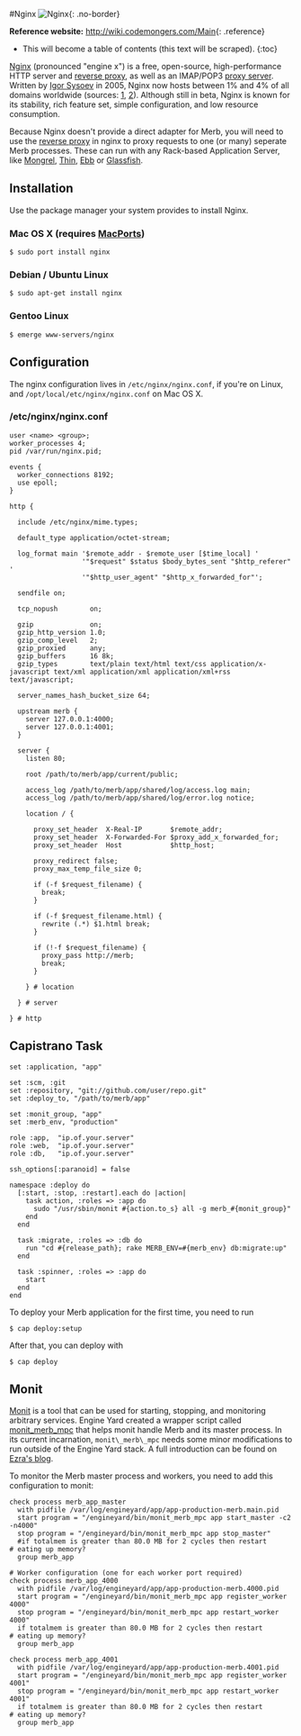 #Nginx
![Nginx](/images/nginx-header.jpg){: .no-border}

**Reference website:**
<http://wiki.codemongers.com/Main>{: .reference}

* This will become a table of contents (this text will be scraped).
{:toc}

[Nginx][] (pronounced "engine x") is a free, open-source,
high-performance HTTP server and [reverse proxy][],
as well as an IMAP/POP3 [proxy server][].
Written by [Igor Sysoev][] in 2005,
Nginx now hosts between 1% and 4% of all domains worldwide
(sources: [1](http://googleonlinesecurity.blogspot.com/2007/06/web-server-software-and-malware.html),
[2](http://survey.netcraft.com/Reports/200806/)).
Although still in beta, Nginx is known for its stability, rich feature set,
simple configuration, and low resource consumption.

Because Nginx doesn't provide a direct adapter for Merb, you will
need to use the [reverse proxy][] in nginx to proxy requests to
one (or many) seperate Merb processes. These can run with any
Rack-based Application Server, like [Mongrel][], [Thin][],
[Ebb][] or [Glassfish][].

## Installation

Use the package manager your system provides to install Nginx.

### Mac OS X (requires [MacPorts][])

    $ sudo port install nginx

### Debian / Ubuntu Linux

    $ sudo apt-get install nginx
    
### Gentoo Linux

    $ emerge www-servers/nginx


## Configuration

The nginx configuration lives in ``/etc/nginx/nginx.conf``, if you're on Linux,
and ``/opt/local/etc/nginx/nginx.conf`` on Mac OS X.

### /etc/nginx/nginx.conf
    
    user <name> <group>;
    worker_processes 4;
    pid /var/run/nginx.pid;
    
    events {
      worker_connections 8192;
      use epoll;
    }
    
    http {

      include /etc/nginx/mime.types;

      default_type application/octet-stream;

      log_format main '$remote_addr - $remote_user [$time_local] '
                      '"$request" $status $body_bytes_sent "$http_referer" '
                      '"$http_user_agent" "$http_x_forwarded_for"';

      sendfile on;

      tcp_nopush        on;

      gzip              on;
      gzip_http_version 1.0;
      gzip_comp_level   2;
      gzip_proxied      any;
      gzip_buffers      16 8k;
      gzip_types        text/plain text/html text/css application/x-javascript text/xml application/xml application/xml+rss text/javascript;

      server_names_hash_bucket_size 64;

      upstream merb {
        server 127.0.0.1:4000;
        server 127.0.0.1:4001;
      }
      
      server {
        listen 80;
        
        root /path/to/merb/app/current/public;
        
        access_log /path/to/merb/app/shared/log/access.log main;
        access_log /path/to/merb/app/shared/log/error.log notice;
        
        location / {
          
          proxy_set_header  X-Real-IP       $remote_addr;
          proxy_set_header  X-Forwarded-For $proxy_add_x_forwarded_for;
          proxy_set_header  Host            $http_host;
          
          proxy_redirect false;
          proxy_max_temp_file_size 0;
          
          if (-f $request_filename) {
            break;
          }
          
          if (-f $request_filename.html) {
            rewrite (.*) $1.html break;
          }
          
          if (!-f $request_filename) {
            proxy_pass http://merb;
            break;
          }
          
        } # location
        
      } # server

    } # http


## Capistrano Task

    set :application, "app"
    
    set :scm, :git
    set :repository, "git://github.com/user/repo.git"
    set :deploy_to, "/path/to/merb/app"
    
    set :monit_group, "app"
    set :merb_env, "production"
    
    role :app,  "ip.of.your.server"
    role :web,  "ip.of.your.server"
    role :db,   "ip.of.your.server"
    
    ssh_options[:paranoid] = false
    
    namespace :deploy do
      [:start, :stop, :restart].each do |action|
        task action, :roles => :app do
          sudo "/usr/sbin/monit #{action.to_s} all -g merb_#{monit_group}"
        end
      end
      
      task :migrate, :roles => :db do
        run "cd #{release_path}; rake MERB_ENV=#{merb_env} db:migrate:up"
      end
      
      task :spinner, :roles => :app do
        start
      end
    end

To deploy your Merb application for the first time, you need to run

    $ cap deploy:setup

After that, you can deploy with

    $ cap deploy

## Monit

[Monit][] is a tool that can be used for starting, stopping,
and monitoring arbitrary services.
Engine Yard created a wrapper script called [monit\_merb\_mpc][]
that helps monit handle Merb and its master process.
In its current incarnation, ``monit\_merb\_mpc``
needs some minor modifications to run outside of the Engine Yard stack.
A full introduction can be found on [Ezra's blog][].

To monitor the Merb master process and workers,
you need to add this configuration to monit:

    check process merb_app_master
      with pidfile /var/log/engineyard/app/app-production-merb.main.pid
      start program = "/engineyard/bin/monit_merb_mpc app start_master -c2 -n4000" 
      stop program = "/engineyard/bin/monit_merb_mpc app stop_master" 
      #if totalmem is greater than 80.0 MB for 2 cycles then restart       # eating up memory?
      group merb_app
    
    # Worker configuration (one for each worker port required)
    check process merb_app_4000
      with pidfile /var/log/engineyard/app/app-production-merb.4000.pid
      start program = "/engineyard/bin/monit_merb_mpc app register_worker 4000" 
      stop program = "/engineyard/bin/monit_merb_mpc app restart_worker 4000" 
      if totalmem is greater than 80.0 MB for 2 cycles then restart       # eating up memory?
      group merb_app
    
    check process merb_app_4001
      with pidfile /var/log/engineyard/app/app-production-merb.4001.pid
      start program = "/engineyard/bin/monit_merb_mpc app register_worker 4001" 
      stop program = "/engineyard/bin/monit_merb_mpc app restart_worker 4001" 
      if totalmem is greater than 80.0 MB for 2 cycles then restart       # eating up memory?
      group merb_app


<!-- Links -->
[Ebb]:                                  http://ebb.rubyforge.org/
[Ezra's blog]: http://brainspl.at/articles/2008/12/07/merb-master-worker-monit-control-setup
[Glassfish]:                            https://glassfish.dev.java.net/
[Igor Sysoev]:                          http://sysoev.ru/en/
[MacPorts]:                             http://macports.org/
[Mongrel]:                              http://mongrel.rubyforge.org/
[Monit]:                                http://mmonit.com/monit/
[monit\_merb\_mpc]:                     http://pastie.org/333352
[Nginx]:                                http://wiki.codemongers.com/Main
[proxy server]: http://en.wikipedia.org/wiki/Proxy_server
[reverse proxy]: http://en.wikipedia.org/wiki/Reverse_proxy
[Thin]:                                 http://code.macournoyer.com/thin/
